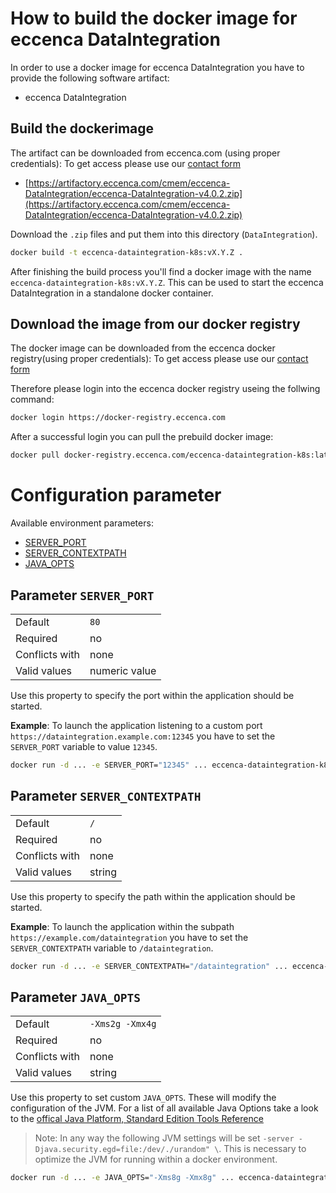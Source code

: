 # How to build the docker image for eccenca DataIntegration

In order to use a docker image for eccenca DataIntegration you have to provide the following software artifact:

- eccenca DataIntegration

## Build the dockerimage

The artifact can be downloaded from eccenca.com (using proper credentials):
To get access please use our [contact form](https://www.eccenca.com/en/company-contact.html)

- [https://artifactory.eccenca.com/cmem/eccenca-DataIntegration/eccenca-DataIntegration-v4.0.2.zip](https://artifactory.eccenca.com/cmem/eccenca-DataIntegration/eccenca-DataIntegration-v4.0.2.zip)

Download the `.zip` files and put them into this directory (`DataIntegration`).

```bash
docker build -t eccenca-dataintegration-k8s:vX.Y.Z .
```

After finishing the build process you'll find a docker image with the name `eccenca-dataintegration-k8s:vX.Y.Z`.
This can be used to start the eccenca DataIntegration in a standalone docker container.

## Download the image from our docker registry

The docker image can be downloaded from the eccenca docker registry(using proper credentials):
To get access please use our [contact form](https://www.eccenca.com/en/company-contact.html)

Therefore please login into the eccenca docker registry useing the follwing command:

```bash
docker login https://docker-registry.eccenca.com
```

After a successful login you can pull the prebuild docker image:

```bash
docker pull docker-registry.eccenca.com/eccenca-dataintegration-k8s:latest
```

# Configuration parameter

Available environment parameters:

* [SERVER_PORT](#parameter-server_port)
* [SERVER_CONTEXTPATH](#parameter-server_contextpath)
* [JAVA_OPTS](#parameter-java_opts)

## **Parameter** `SERVER_PORT`

|                 |                                |
|-----------------|--------------------------------|
| Default         | `80`                           |
| Required        | no                             |
| Conflicts with  | none                           |
| Valid values    | numeric value                  |

Use this property to specify the port within the application should be started.

__Example__:
To launch the application listening to a custom port `https://dataintegration.example.com:12345` you have to set the `SERVER_PORT` variable to value `12345`.

```bash
docker run -d ... -e SERVER_PORT="12345" ... eccenca-dataintegration-k8s:vX.Y.Z
```

## **Parameter** `SERVER_CONTEXTPATH`

|                 |                                |
|-----------------|--------------------------------|
| Default         | `/`                            |
| Required        | no                             |
| Conflicts with  | none                           |
| Valid values    | string                         |

Use this property to specify the path within the application should be started.

__Example__:
To launch the application within the subpath `https://example.com/dataintegration` you have to set the `SERVER_CONTEXTPATH` variable to `/dataintegration`.

```bash
docker run -d ... -e SERVER_CONTEXTPATH="/dataintegration" ... eccenca-dataintegration-k8s:vX.Y.Z
```

## **Parameter** `JAVA_OPTS`

|                 |                                |
|-----------------|--------------------------------|
| Default         | `-Xms2g -Xmx4g`              |
| Required        | no                             |
| Conflicts with  | none                           |
| Valid values    | string                         |

Use this property to set custom `JAVA_OPTS`.
These will modify the configuration of the JVM.
For a list of all available Java Options take a look to the [offical Java Platform, Standard Edition Tools Reference](https://docs.oracle.com/javase/8/docs/technotes/tools/windows/java.html)

>Note: In any way the following JVM settings will be set `-server -Djava.security.egd=file:/dev/./urandom" \`.
This is necessary to optimize the JVM for running within a docker environment.

```bash
docker run -d ... -e JAVA_OPTS="-Xms8g -Xmx8g" ... eccenca-dataintegration-k8s:vX.Y.Z
```
